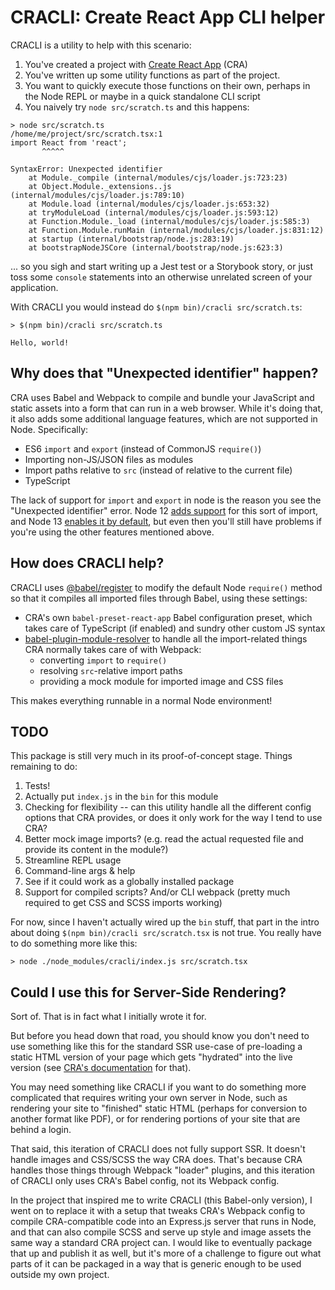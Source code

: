 # CRACLI: Create React App CLI helper

CRACLI is a utility to help with this scenario:

1. You've created a project with [Create React App](https://create-react-app.dev/) (CRA)
2. You've written up some utility functions as part of the project.
3. You want to quickly execute those functions on their own, perhaps in the Node REPL or maybe in a quick standalone CLI script
4. You naively try `node src/scratch.ts` and this happens:

```
> node src/scratch.ts
/home/me/project/src/scratch.tsx:1
import React from 'react';
       ^^^^^

SyntaxError: Unexpected identifier
    at Module._compile (internal/modules/cjs/loader.js:723:23)
    at Object.Module._extensions..js (internal/modules/cjs/loader.js:789:10)
    at Module.load (internal/modules/cjs/loader.js:653:32)
    at tryModuleLoad (internal/modules/cjs/loader.js:593:12)
    at Function.Module._load (internal/modules/cjs/loader.js:585:3)
    at Function.Module.runMain (internal/modules/cjs/loader.js:831:12)
    at startup (internal/bootstrap/node.js:283:19)
    at bootstrapNodeJSCore (internal/bootstrap/node.js:623:3)
```

... so you sigh and start writing up a Jest test or a Storybook story, or just toss some `console` statements into an otherwise unrelated screen of your application.

With CRACLI you would instead do `$(npm bin)/cracli src/scratch.ts`:

```
> $(npm bin)/cracli src/scratch.ts

Hello, world!
```

## Why does that "Unexpected identifier" happen?

CRA uses Babel and Webpack to compile and bundle your JavaScript and static assets into a form that can run in a web browser. While it's doing that, it also adds some additional language features, which are not supported in Node. Specifically:

- ES6 `import` and `export` (instead of CommonJS `require()`)
- Importing non-JS/JSON files as modules
- Import paths relative to `src` (instead of relative to the current file)
- TypeScript

The lack of support for `import` and `export` in node is the reason you see the "Unexpected identifier" error. Node 12 [adds support](https://nodejs.org/docs/latest-v12.x/api/esm.html#esm_enabling) for this sort of import, and Node 13 [enables it by default](https://nodejs.org/docs/latest-v12.x/api/esm.html#esm_enabling), but even then you'll still have problems if you're using the other features mentioned above.

## How does CRACLI help?

CRACLI uses [@babel/register](https://babeljs.io/docs/en/babel-register) to modify the default Node `require()` method so that it compiles all imported files through Babel, using these settings:

- CRA's own `babel-preset-react-app` Babel configuration preset, which takes care of TypeScript (if enabled) and sundry other custom JS syntax
- [babel-plugin-module-resolver](https://www.npmjs.com/package/babel-plugin-module-resolver) to handle all the import-related things CRA normally takes care of with Webpack:
  - converting `import` to `require()`
  - resolving `src`-relative import paths
  - providing a mock module for imported image and CSS files

This makes everything runnable in a normal Node environment!

## TODO

This package is still very much in its proof-of-concept stage. Things remaining to do:

1. Tests!
2. Actually put `index.js` in the `bin` for this module
3. Checking for flexibility -- can this utility handle all the different config options that CRA provides, or does it only work for the way I tend to use CRA?
4. Better mock image imports? (e.g. read the actual requested file and provide its content in the module?)
5. Streamline REPL usage
6. Command-line args & help
7. See if it could work as a globally installed package
8. Support for compiled scripts? And/or CLI webpack (pretty much required to get CSS and SCSS imports working)

For now, since I haven't actually wired up the `bin` stuff, that part in the intro about doing `$(npm bin)/cracli src/scratch.tsx` is not true. You really have to do something more like this:

```
> node ./node_modules/cracli/index.js src/scratch.tsx
```

## Could I use this for Server-Side Rendering?

Sort of. That is in fact what I initially wrote it for.

But before you head down that road, you should know you don't need to use something like this for the standard SSR use-case of pre-loading a static HTML version of your page which gets "hydrated" into the live version (see [CRA's documentation](https://create-react-app.dev/docs/pre-rendering-into-static-html-files) for that).

You may need something like CRACLI if you want to do something more complicated that requires writing your own server in Node, such as rendering your site to "finished" static HTML (perhaps for conversion to another format like PDF), or for rendering portions of your site that are behind a login.

That said, this iteration of CRACLI does not fully support SSR. It doesn't handle images and CSS/SCSS the way CRA does. That's because CRA handles those things through Webpack "loader" plugins, and this iteration of CRACLI only uses CRA's Babel config, not its Webpack config.

In the project that inspired me to write CRACLI (this Babel-only version), I went on to replace it with a setup that tweaks CRA's Webpack config to compile CRA-compatible code into an Express.js server that runs in Node, and that can also compile SCSS and serve up style and image assets the same way a standard CRA project can. I would like to eventually package that up and publish it as well, but it's more of a challenge to figure out what parts of it can be packaged in a way that is generic enough to be used outside my own project.
